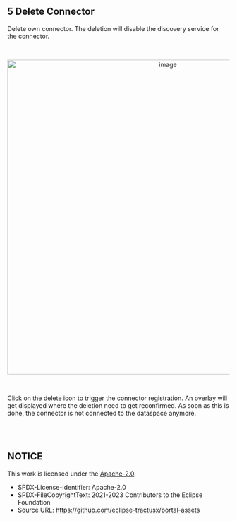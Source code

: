 ## 5 Delete Connector

Delete own connector. The deletion will disable the discovery service for the connector.

<br>

<p align="center">
<img width="712" alt="image" src="https://user-images.githubusercontent.com/94133633/219899187-f6e08c5a-5c6a-4e0b-bc5d-ab171c76ec48.png">
</p>

<br>

Click on the delete icon to trigger the connector registration. An overlay will get displayed where the deletion need to get reconfirmed. As soon as this is done, the connector is not connected to the dataspace anymore.

<br>
<br>

## NOTICE

This work is licensed under the [Apache-2.0](https://www.apache.org/licenses/LICENSE-2.0).

- SPDX-License-Identifier: Apache-2.0
- SPDX-FileCopyrightText: 2021-2023 Contributors to the Eclipse Foundation
- Source URL: https://github.com/eclipse-tractusx/portal-assets
